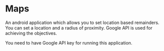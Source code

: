 # Maps
An android application which allows you to set location based remainders.
You can set a location and a radius of proximity.
Google API is used for achieving the objectives.

You need to have Google API key for running this application.
